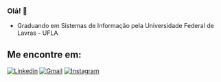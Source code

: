 ### Olá! 👋

 - Graduando em Sistemas de Informação pela Universidade Federal de Lavras - UFLA

## Me encontre em:

[![Linkedin](https://img.shields.io/badge/-V%C3%ADtor%20Ferreira-22313f?style=flat-square&logo=Linkedin&logoColor=white&link=https://www.linkedin.com/in/fvitor/)](https://www.linkedin.com/in/fvitor/) 
[![Gmail](https://img.shields.io/badge/-vitorfnunes@gmail.com-22313f?style=flat-square&logo=Gmail&logoColor=white&link=mailto:vitorfnunes@gmail.com)](mailto:vitorfnunes@gmail.com)
[![Instagram](https://img.shields.io/badge/-V%C3%ADtor%20Ferreira-22313f?style=flat-square&logo=Instagram&logoColor=white&link=https://www.instagram.com/vi.torferreira)](https://www.instagram.com/vi.torferreira/)
